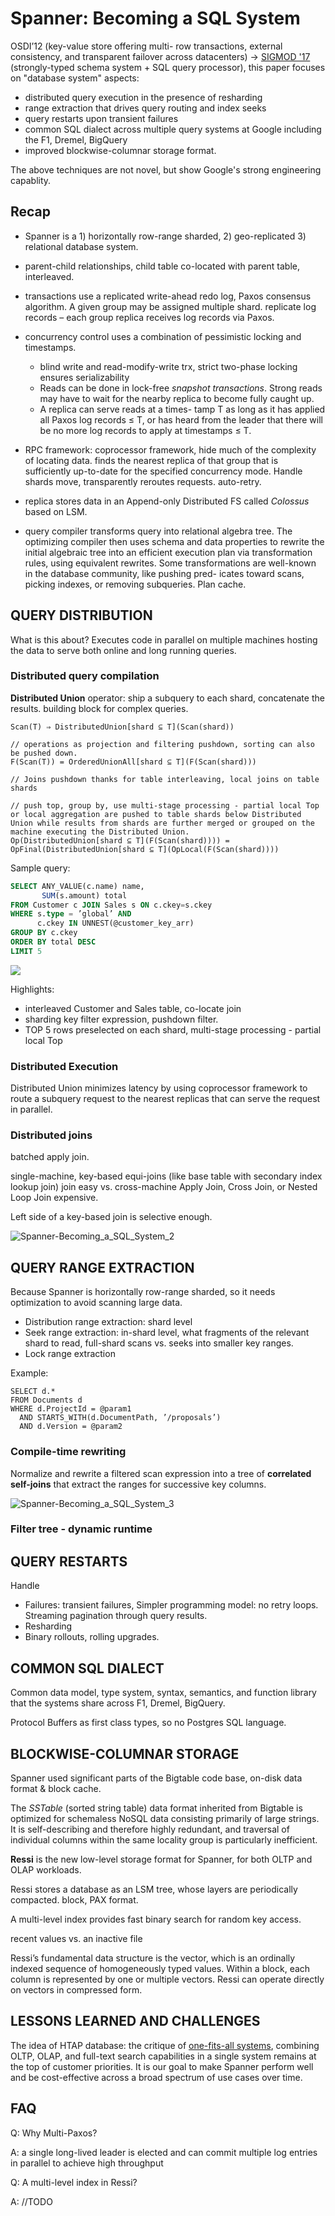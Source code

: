 # Spanner: Becoming a SQL System

OSDI’12 (key-value store offering multi- row transactions, external consistency, and transparent failover across datacenters) -> [SIGMOD '17](https://dl.acm.org/doi/proceedings/10.1145/3035918) (strongly-typed schema system + SQL query processor), this paper focuses on "database system" aspects:

- distributed query execution in the presence of resharding
- range extraction that drives query routing and index seeks
- query restarts upon transient failures
- common SQL dialect across multiple query systems at Google including the F1, Dremel, BigQuery
- improved blockwise-columnar storage format. 

The above techniques are not novel, but show Google's strong engineering capablity.

## Recap

- Spanner is a 1) horizontally row-range sharded, 2) geo-replicated 3) relational database system. 

- parent-child relationships, child table co-located with parent table, interleaved.

- transactions use a replicated write-ahead redo log, Paxos consensus algorithm. A given group may be assigned multiple shard. replicate log records – each group replica receives log records via Paxos.

- concurrency control uses a combination of pessimistic locking and timestamps.
  - blind write and read-modify-write trx, strict two-phase locking ensures serializability 
  - Reads can be done in lock-free *snapshot transactions*. Strong reads may have to wait for the nearby replica to become fully caught up.
  - A replica can serve reads at a times- tamp T as long as it has applied all Paxos log records ≤ T, or has heard from the leader that there will be no more log records to apply at timestamps ≤ T.

- RPC framework: coprocessor framework, hide much of the complexity of locating data.  finds the nearest replica of that group that is sufficiently up-to-date for the specified concurrency mode. Handle shards move, transparently reroutes requests. auto-retry.

- replica stores data in an Append-only Distributed FS called *Colossus* based on LSM.

- query compiler transforms query into relational algebra tree. The optimizing compiler then uses schema and data properties to rewrite the initial algebraic tree into an efficient execution plan via transformation rules, using equivalent rewrites. Some transformations are well-known in the database community, like pushing pred- icates toward scans, picking indexes, or removing subqueries. Plan cache.

## QUERY DISTRIBUTION

What is this about? Executes code in parallel on multiple machines hosting the data to serve both online and long running queries.

### Distributed query compilation

**Distributed Union** operator: ship a subquery to each shard, concatenate the results. building block for complex queries.

```
Scan(T) ⇒ DistributedUnion[shard ⊆ T](Scan(shard))

// operations as projection and filtering pushdown, sorting can also be pushed down.
F(Scan(T)) = OrderedUnionAll[shard ⊆ T](F(Scan(shard)))

// Joins pushdown thanks for table interleaving, local joins on table shards

// push top, group by, use multi-stage processing - partial local Top or local aggregation are pushed to table shards below Distributed Union while results from shards are further merged or grouped on the machine executing the Distributed Union.
Op(DistributedUnion[shard ⊆ T](F(Scan(shard)))) = OpFinal(DistributedUnion[shard ⊆ T](OpLocal(F(Scan(shard))))
```

Sample query:

```SQL
SELECT ANY_VALUE(c.name) name,
       SUM(s.amount) total
FROM Customer c JOIN Sales s ON c.ckey=s.ckey
WHERE s.type = ’global’ AND
      c.ckey IN UNNEST(@customer_key_arr)
GROUP BY c.ckey
ORDER BY total DESC
LIMIT 5
```

![](images/Spanner-Becoming_a_SQL_System_1.png)

Highlights:

- interleaved Customer and Sales table, co-locate join
- sharding key filter expression, pushdown filter.
- TOP 5 rows preselected on each shard, multi-stage processing - partial local Top

### Distributed Execution

Distributed Union minimizes latency by using coprocessor framework to route a subquery request to the nearest replicas that can serve the request in parallel.

### Distributed joins

batched apply join.

single-machine, key-based equi-joins (like base table with secondary index lookup join) join easy vs. cross-machine Apply Join, Cross Join, or Nested Loop Join expensive. 

Left side of a key-based join is selective enough.

![Spanner-Becoming_a_SQL_System_2](images/Spanner-Becoming_a_SQL_System_2.png)



## QUERY RANGE EXTRACTION

Because Spanner is horizontally row-range sharded, so it needs optimization to avoid scanning large data.

- Distribution range extraction: shard level
- Seek range extraction: in-shard level, what fragments of the relevant shard to read, full-shard scans vs. seeks into smaller key ranges.
- Lock range extraction

Example:

```
SELECT d.*
FROM Documents d
WHERE d.ProjectId = @param1
  AND STARTS_WITH(d.DocumentPath, ’/proposals’)
  AND d.Version = @param2
```

### Compile-time rewriting

Normalize and rewrite a filtered scan expression into a tree of **correlated self-joins** that extract the ranges for successive key columns. 

![Spanner-Becoming_a_SQL_System_3](images/Spanner-Becoming_a_SQL_System_3.png)

### Filter tree - dynamic runtime

## QUERY RESTARTS

Handle 

- Failures: transient failures, Simpler programming model: no retry loops. Streaming pagination through query results.
- Resharding
- Binary rollouts, rolling upgrades.

## COMMON SQL DIALECT

Common data model, type system, syntax, semantics, and function library that the systems share across F1, Dremel, BigQuery.

Protocol Buffers as first class types, so no Postgres SQL language.

## BLOCKWISE-COLUMNAR STORAGE

Spanner used significant parts of the Bigtable code base, on-disk data format & block cache.

The *SSTable* (sorted string table) data format inherited from Bigtable is optimized for schemaless NoSQL data consisting primarily of large strings. It is self-describing and therefore highly redundant, and traversal of individual columns within the same locality group is particularly inefficient.

**Ressi** is the new low-level storage format for Spanner, for both OLTP and OLAP workloads.

Ressi stores a database as an LSM tree, whose layers are periodically compacted. block, PAX format.

A multi-level index provides fast binary search for random key access.

recent values vs. an inactive file

Ressi’s fundamental data structure is the vector, which is an ordinally indexed sequence of homogeneously typed values. Within a block, each column is represented by one or multiple vectors. Ressi can operate directly on vectors in compressed form.

## LESSONS LEARNED AND CHALLENGES

The idea of HTAP database: the critique of [one-fits-all systems](https://cs.brown.edu/~ugur/fits_all.pdf), combining OLTP, OLAP, and full-text search capabilities in a single system remains at the top of customer priorities. It is our goal to make Spanner perform well and be cost-effective across a broad spectrum of use cases over time.

## FAQ

Q: Why Multi-Paxos?

A: a single long-lived leader is elected and can commit multiple log entries in parallel to achieve high throughput

Q: A multi-level index in Ressi?

A: //TODO